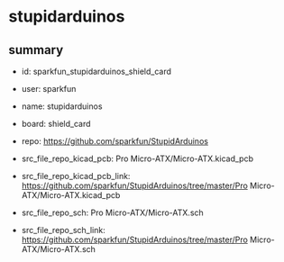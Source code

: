 # stupidarduinos
 
## summary 
* id: sparkfun_stupidarduinos_shield_card
* user: sparkfun
* name: stupidarduinos
* board: shield_card
* repo: https://github.com/sparkfun/StupidArduinos
* src_file_repo_kicad_pcb: Pro Micro-ATX/Micro-ATX.kicad_pcb
* src_file_repo_kicad_pcb_link: https://github.com/sparkfun/StupidArduinos/tree/master/Pro Micro-ATX/Micro-ATX.kicad_pcb


* src_file_repo_sch: Pro Micro-ATX/Micro-ATX.sch
* src_file_repo_sch_link: https://github.com/sparkfun/StupidArduinos/tree/master/Pro Micro-ATX/Micro-ATX.sch






